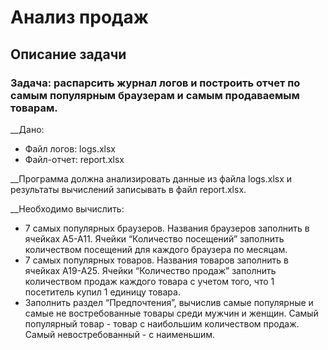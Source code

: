 # Анализ продаж
## Описание задачи
### Задача: распарсить журнал логов и построить отчет по самым популярным браузерам и самым продаваемым товарам.
__Дано:
* Файл логов: logs.xlsx
* Файл-отчет: report.xlsx

__Программа должна анализировать данные из файла logs.xlsx и результаты вычислений записывать в файл report.xlsx.

__Необходимо вычислить:
* 7 самых популярных браузеров. Названия браузеров заполнить в ячейках A5-A11. Ячейки “Количество посещений” заполнить количеством посещений для каждого браузера по месяцам.
* 7 самых популярных товаров. Названия товаров заполнить в ячейках A19-A25. Ячейки “Количество продаж” заполнить количеством продаж каждого товара с учетом того, что 1 посетитель купил 1 единицу товара.
* Заполнить раздел “Предпочтения”, вычислив самые популярные и самые не востребованные товары среди мужчин и женщин. Самый популярный товар - товар с наибольшим количеством продаж. Самый невостребованный - с наименьшим.
